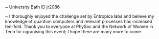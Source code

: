 ~ University Bath ID
jr2086

~ I thoroughly enjoyed the challenge set by Entropica labs and believe my knowledge of quantum computers and relevant processes has
increased ten-fold. Thank you to everyone at PhySoc and the Network of Women in Tech for ogranising this event; I hope there are
many more to come.